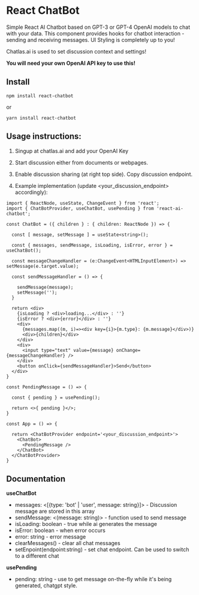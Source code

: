 # React ChatBot

Simple React AI Chatbot based on GPT-3 or GPT-4 OpenAI models to chat with your data. This component provides hooks for chatbot interaction - sending and receiving messages. UI Styling is completely up to you!

Chatlas.ai is used to set discussion context and settings!

**You will need your own OpenAI API key to use this!**

## Install

``npm install react-chatbot``

or

``yarn install react-chatbot``

## Usage instructions: 

1. Singup at chatlas.ai and add your OpenAI Key

2. Start discussion either from documents or webpages. 

3. Enable discussion sharing (at right top side). Copy discussion endpoint.

4. Example implementation (update <your_discussion_endpoint> accordingly):

```tsx
import { ReactNode, useState, ChangeEvent } from 'react';
import { ChatBotProvider, useChatBot, usePending } from 'react-ai-chatbot';

const ChatBot = ({ children } : { children: ReactNode }) => {

  const [ message, setMessage ] = useState<string>();

  const { messages, sendMessage, isLoading, isError, error } = useChatBot();

  const messageChangeHandler = (e:ChangeEvent<HTMLInputElement>) => setMessage(e.target.value);

  const sendMessageHandler = () => {

    sendMessage(message);
    setMessage('');
  }

  return <div>
    {isLoading ? <div>loading...</div> : ''}
    {isError ? <div>{error}</div> : ''}
    <div>
      {messages.map((m, i)=><div key={i}>{m.type}: {m.message}</div>)}
      <div>{children}</div>
    </div>
    <div>
      <input type="text" value={message} onChange={messageChangeHandler} />
    </div>
    <button onClick={sendMessageHandler}>Send</button>
  </div>
}

const PendingMessage = () => {

  const { pending } = usePending();

  return <>{ pending }</>;
}

const App = () => {

  return <ChatBotProvider endpoint='<your_discussion_endpoint>'>
    <ChatBot>
      <PendingMessage />
    </ChatBot>
  </ChatBotProvider>
}
```

## Documentation

**useChatBot**
  - messages: <[{type: 'bot' | 'user', message: string}]> - Discussion message are stored in this array
  - sendMessage: <(message: string)> - function used to send message
  - isLoading: boolean - true while ai generates the message
  - isError: boolean - when error occurs 
  - error: string - error message
  - clearMessages() - clear all chat messages
  - setEnpoint(endpoint:string) - set chat endpoint. Can be used to switch to a different chat

**usePending**
  - pending: string - use to get message on-the-fly while it's being generated, chatgpt style.
